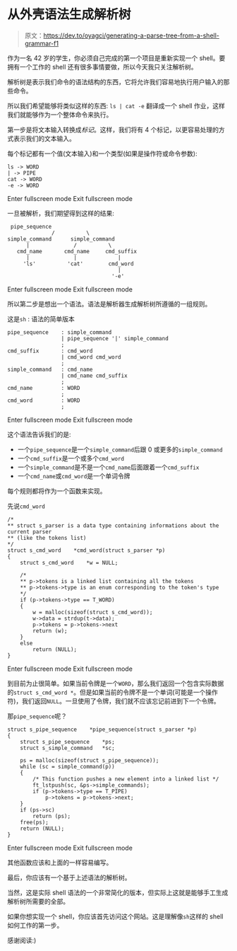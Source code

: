 # 从外壳语法生成解析树

> 原文：<https://dev.to/oyagci/generating-a-parse-tree-from-a-shell-grammar-f1>

作为一名 42 岁的学生，你必须自己完成的第一个项目是重新实现一个 shell。要拥有一个工作的 shell 还有很多事情要做，所以今天我只关注解析树。

解析树是表示我们命令的语法结构的东西，它将允许我们容易地执行用户输入的那些命令。

所以我们希望能够将类似这样的东西:
`ls | cat -e`
翻译成一个 shell 作业，这样我们就能够作为一个整体命令来执行。

第一步是将文本输入转换成*标记*。这样，我们将有 4 个标记，以更容易处理的方式表示我们的文本输入。

每个标记都有一个值(文本输入)和一个类型(如果是操作符或命令参数):

```
ls -> WORD
| -> PIPE
cat -> WORD
-e -> WORD 
```

Enter fullscreen mode Exit fullscreen mode

一旦被解析，我们期望得到这样的结果:

```
 pipe_sequence
              /          \
simple_command      simple_command    
      |              /          \
   cmd_name       cmd_name     cmd_suffix
      |              |             |
     'ls'          'cat'        cmd_word
                                   |
                                 '-e' 
```

Enter fullscreen mode Exit fullscreen mode

所以第二步是想出一个语法。语法是解析器生成解析树所遵循的一组规则。

这是`sh` :
语法的简单版本

```
pipe_sequence    : simple_command
                 | pipe_sequence '|' simple_command
                 ;
cmd_suffix       : cmd_word
                 | cmd_word cmd_word
                 ;
simple_command   : cmd_name
                 | cmd_name cmd_suffix
                 ;
cmd_name         : WORD                   
                 ;
cmd_word         : WORD
                 ; 
```

Enter fullscreen mode Exit fullscreen mode

这个语法告诉我们的是:

*   一个`pipe_sequence`是一个`simple_command`后跟 0 或更多的`simple_command`
*   一个`cmd_suffix`是一个或多个`cmd_word`
*   一个`simple_command`是不是一个`cmd_name`后面跟着一个`cmd_suffix`
*   一个`cmd_name`或`cmd_word`是一个单词令牌

每个规则都将作为一个函数来实现。

先说`cmd_word`

```
/*
** struct s_parser is a data type containing informations about the current parser
** (like the tokens list)
*/
struct s_cmd_word    *cmd_word(struct s_parser *p)
{
    struct s_cmd_word    *w = NULL;

    /*
    ** p->tokens is a linked list containing all the tokens
    ** p->tokens->type is an enum corresponding to the token's type
    */
    if (p->tokens->type == T_WORD)
    {
        w = malloc(sizeof(struct s_cmd_word));
        w->data = strdup(t->data);
        p->tokens = p->tokens->next
        return (w);        
    }
    else
        return (NULL);
} 
```

Enter fullscreen mode Exit fullscreen mode

到目前为止很简单。如果当前令牌是一个`WORD`，那么我们返回一个包含实际数据的`struct s_cmd_word *`。但是如果当前的令牌不是一个单词(可能是一个操作符)，我们返回`NULL`。一旦使用了令牌，我们就不应该忘记前进到下一个令牌。

那`pipe_sequence`呢？

```
struct s_pipe_sequence    *pipe_sequence(struct s_parser *p)
{
    struct s_pipe_sequence    *ps;
    struct s_simple_command   *sc;

    ps = malloc(sizeof(struct s_pipe_sequence));
    while (sc = simple_command(p))
    {
        /* This function pushes a new element into a linked list */
        ft_lstpush(sc, &ps->simple_commands);
        if (p->tokens->type == T_PIPE)
            p->tokens = p->tokens->next;
    }
    if (ps->sc)
        return (ps);
    free(ps);
    return (NULL);
} 
```

Enter fullscreen mode Exit fullscreen mode

其他函数应该和上面的一样容易编写。

最后，你应该有一个基于上述语法的解析树。

当然，这是实际 shell 语法的一个非常简化的版本，但实际上这就是能够手工生成解析树所需要的全部。

如果你想实现一个 shell，你应该首先访问这个网站。这是理解像`sh`这样的 shell 如何工作的第一步。

感谢阅读:)